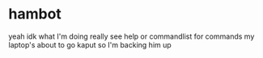 # hambot
yeah idk what I'm doing really
see help or commandlist for commands
my laptop's about to go kaput so I'm backing him up
